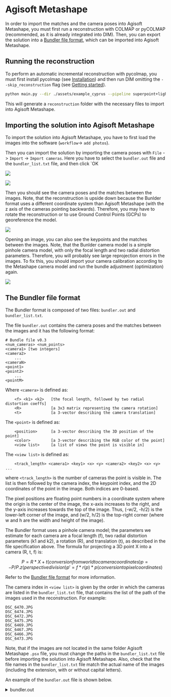# Agisoft Metashape

In order to import the matches and the camera poses into Agisoft Metashape, you must first run a reconstruction with COLMAP or pyCOLMAP (recommended, as it is already integrated into DIM).
Then, you can export the solution into a [Bundler file format](https://www.cs.cornell.edu/~snavely/bundler/bundler-v0.4-manual.html), which can be imported into Agisoft Metashape.

## Running the reconstruction

To perform an automatic incremental reconstruction with pycolmap, you must first install pycolmap (see [Installation](installation.md)) and then run DIM omitting the `--skip_reconstruction` flag (see [Getting started](getting_started.md)).

```bash
python main.py --dir ./assets/example_cyprus --pipeline superpoint+lightglue
```

This will generate a `reconstruction` folder with the necessary files to import into Agisoft Metashape.

## Importing the solution into Agisoft Metashape

To import the solution into Agisoft Metashape, you have to first load the images into the software (`workflow`-> `add photos`).

Then you can import the solution by importing the camera poses with `File` -> `Import` -> `Import cameras`.
Here you have to select the `bundler.out` file and the `bundler_list.txt` file, and then click `OK

![](./assets/metashape_import_1.png)


![](./assets/metashape_import_2.png)

Then you should see the camera poses and the matches between the images.
Note, that the reconstruction is upside down because the Bunlder format uses a different coordinate system than Agisoft Metashape (with the z axis of the cameras pointing backwards).
Therefore, you may have to rotate the reconstruction or to use Ground Control Points (GCPs) to georeference the model.

![](./assets/metashape_reconstruction.png)

Opening an image, you can also see the keypoints and the matches between the images.
Note, that the Bunlder camera model is a simple pinhole camera model, with only the focal length and two radial distortion parameters.
Therefore, you will probably see large reprojection errors in the images.
To fix this, you should import your camera calibration according to the Metashape camera model and run the bundle adjustment (optimization) again.

![](./assets/metashape_keypoints.png)


## The Bundler file format

The Bundler format is composed of two files: `bundler.out` and `bundler_list.txt`.

The file `bundler.out` contains the camera poses and the matches between the images and it has the following format:

```
# Bundle file v0.3
<num_cameras> <num_points> 
<camera1> [two integers]
<camera2>
    ...
<cameraN>
<point1>
<point2>
    ...
<pointM>
```

Where `<camera>` is defined as:

```
    <f> <k1> <k2>   [the focal length, followed by two radial distortion coeffs]
    <R>             [a 3x3 matrix representing the camera rotation]
    <t>             [a 3-vector describing the camera translation]
```

The `<point>` is defined as:

```
    <position>      [a 3-vector describing the 3D position of the point]
    <color>         [a 3-vector describing the RGB color of the point]
    <view list>     [a list of views the point is visible in]
```

The `<view list>` is defined as:

```
    <track_length> <camera1> <key1> <x> <y> <camera2> <key2> <x> <y> ... 
```

where `<track_length>` is the number of cameras the point is visible in.
The list is then followed by the camera index, the keypoint index, and the 2D coordinates of the point in the image. 
Both indices are 0-based.

The pixel positions are floating point numbers in a coordinate system where the origin is the center of the image, the x-axis increases to the right, and the y-axis increases towards the top of the image. Thus, (-w/2, -h/2) is the lower-left corner of the image, and (w/2, h/2) is the top-right corner (where w and h are the width and height of the image).

The Bundler format uses a pinhole camera model; the parameters we estimate for each camera are a focal length (f), two radial distortion parameters (k1 and k2), a rotation (R), and translation (t), as described in the file specification above. The formula for projecting a 3D point X into a camera (R, t, f) is:

```math
    P = R * X + t       (conversion from world to camera coordinates)
    p = -P / P.z        (perspective division)
    p' = f * r(p) * p   (conversion to pixel coordinates)
```

Refer to the [Bundler file format](https://www.cs.cornell.edu/~snavely/bundler/bundler-v0.4-manual.html) for more information.

The camera index in `<view list>` is given by the order in which the cameras are listed in the `bundler_list.txt` file, that contains the list of the path of the images used in the reconstruction.
For example:

```
DSC_6470.JPG
DSC_6474.JPG
DSC_6472.JPG
DSC_6475.JPG
DSC_6469.JPG
DSC_6467.JPG
DSC_6466.JPG
DSC_6473.JPG
```

Note, that if the images are not located in the same folder Agisoft Metashape `.psx` file, you must change the paths in the `bundler_list.txt` file before importing the solution into Agisoft Metashape.
Also, check that the file names in the `bundler_list.txt` file match the actual name of the images (including the extension, with or without capital letters).

An example of the `bundler.out` file is shown below.

<details>

<summary>bundler.out</summary>

```
# Bundle file v0.3
8 5068
1286.7991243248962 0 0
0.99996278884580203 -0.0013121224216955584 -0.0085263860149726069
-0.0013396167178595475 -0.99999391945312011 -0.0032197024452593013
-0.0085221095261131148 0.0032310047256637201 -0.99995846626631835
-0.80777295444200337 0.57663840260582766 -0.15525511334915454
1286.7991243248962 0 0
0.9944298422387321 0.007496545077315649 0.10513368003144505
-0.00055919043698891011 -0.99707818214572397 0.076385770893758309
0.105399127942814 -0.076019079847643029 -0.99152010737453633
-5.1991137793915279 -0.22160254463606963 -0.99094583515584655
1286.7991243248962 0 0
0.99931655217167026 0.006691041857979663 0.036354621639898832
0.0059588178324736507 -0.99977795287841309 0.020212308831227106
0.036481790605243467 -0.019981864204930214 -0.99913452750724763
-2.688138660837613 0.50323354820091459 0.31616042729962252
1286.7991243248962 0 0
0.86929247917708286 -0.054902547052811931 0.491239550497794
-0.08719186547051487 -0.99526046509080457 0.043060251079238297
0.48654718603844849 -0.080264045215458574 -0.86995949262233951
-4.2166603261601505 0.19702147201600073 -2.9468777517136671
1286.7991243248962 0 0
0.99967307085130896 -0.017983902425688095 0.018175001190014438
-0.015758916520280036 -0.99313464826656406 -0.11591042646179414
0.020134745213698173 0.11558611363823715 -0.99309337041850598
1.7882607148764738 2.141918008889161 0.056122945527972187
1286.7991243248962 0 0
0.85443322001495281 0.036474729613622636 -0.51827933263298509
0.069492826027845261 -0.99659260890043411 0.044428808398267128
-0.51489282347450027 -0.07397814531765054 -0.85405656390535267
4.0136035947712356 -0.24890319703929475 -2.2211101146350618
1286.7991243248962 0 0
0.9977349416959288 -0.01781447706336892 0.064866251055384697
-0.023079383925901007 -0.9964189037647786 0.081343163559071466
0.063184872846452397 -0.082655989662913668 -0.99457310400805732
4.744331912881119 -0.67485373536633497 0.50235653241970457
1286.7991243248962 0 0
0.85052582171050761 -0.081299479583431727 0.51961160612820134
-0.076379298718601996 -0.99659964940906087 -0.030908599531384154
0.52035759755279865 -0.013399008067766919 -0.85384333296681514
-2.2708756404217185 0.73112594627182004 -0.97801981077545186
-5.3552997586126736 3.9693405899589074 17.493979792539214
214 196 176
11 0 2597 -460 -250 2 3174 -542 -230 3 2736 -29 -155 4 3531 -250 -282 7 1696 137 -230 0 3358 -465 -253 1 2367 -582 -191 2 3161 -546 -233 3 3431 -33 -156 4 2278 -254 -284 6 2214 33 -227
-12.097171629638927 3.302074646768081 30.280100026537617
227 202 180
2 1 2418 -555 -46 7 4066 113 -101
-5.8312471874484419 -1.9822562893941618 14.437672933948106
116 80 51
3 0 3207 -598 226 2 2420 -722 245 7 3861 35 212
0.46832749086366926 4.3310105451941983 16.298232232524828
198 180 153
...
```

</details>

